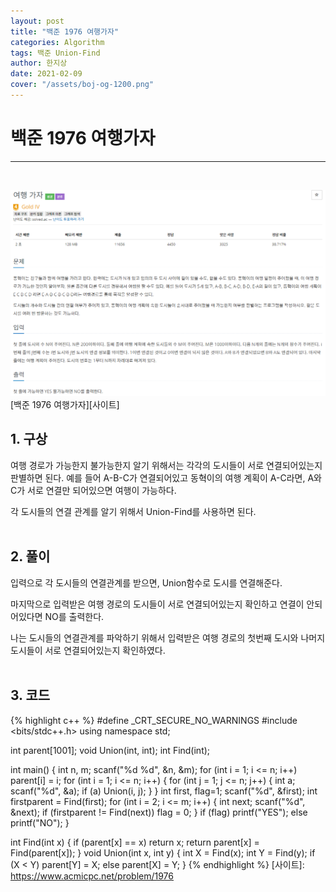 ```yaml
---
layout: post
title: "백준 1976 여행가자"
categories: Algorithm
tags: 백준 Union-Find
author: 한지상
date: 2021-02-09
cover: "/assets/boj-og-1200.png"
---
```


# 백준 1976 여행가자
---
<br>

![Image alt 텍스트](/assets/캡처_2021_02_09_18_00_11.png)
[백준 1976 여행가자][사이트]

## 1. 구상

여행 경로가 가능한지 불가능한지 알기 위해서는 각각의 도시들이 서로 연결되어있는지 판별하면 된다. 예를 들어 A-B-C가 연결되어있고 동혁이의 여행 계획이 A-C라면, A와 C가 서로 연결만 되어있으면 여행이 가능하다.

각 도시들의 연결 관계를 알기 위해서 Union-Find를 사용하면 된다.
<br><Br>

## 2. 풀이

입력으로 각 도시들의 연결관계를 받으면, Union함수로 도시를 연결해준다.

마지막으로 입력받은 여행 경로의 도시들이 서로 연결되어있는지 확인하고 연결이 안되어있다면 NO를 출력한다.

나는 도시들의 연결관계를 파악하기 위해서 입력받은 여행 경로의 첫번째 도시와 나머지 도시들이 서로 연결되어있는지 확인하였다.
<br><br>

## 3. 코드

{% highlight c++ %}
#define _CRT_SECURE_NO_WARNINGS
#include <bits/stdc++.h>
using namespace std;

int parent[1001];
void Union(int, int);
int Find(int);

int main()
{
	int n, m;
	scanf("%d %d", &n, &m);
	for (int i = 1; i <= n; i++) parent[i] = i;
	for (int i = 1; i <= n; i++)
	{
		for (int j = 1; j <= n; j++)
		{
			int a;
			scanf("%d", &a);
			if (a) Union(i, j);
		}
	}
	int first, flag=1;
	scanf("%d", &first);
	int firstparent = Find(first);
	for (int i = 2; i <= m; i++)
	{
		int next;
		scanf("%d", &next);
		if (firstparent != Find(next)) flag = 0;
	}
	if (flag) printf("YES");
	else printf("NO");
}

int Find(int x)
{
	if (parent[x] == x) return x;
	return parent[x] = Find(parent[x]);
}
void Union(int x, int y)
{
	int X = Find(x);
	int Y = Find(y);
	if (X < Y) parent[Y] = X;
	else parent[X] = Y;
}
{% endhighlight %}
[사이트]: https://www.acmicpc.net/problem/1976